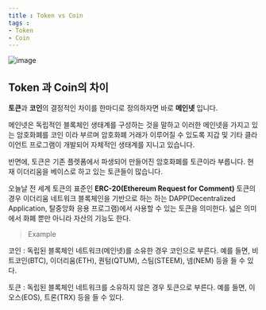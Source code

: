 ```yaml
---
title : Token vs Coin
tags :
- Token
- Coin
---
```


![image](https://user-images.githubusercontent.com/44635266/67632220-2f38e300-f8e4-11e9-9fe4-d76ed0b3c583.png)

## Token 과 Coin의 차이

**토큰**과 **코인**의 결정적인 차이를 한마디로 정의하자면 바로 **메인넷** 입니다.

메인넷은 독립적인 블록체인 생태계를 구성하는 것을 말하고 이러한 메인넷을 가지고 있는 암호화폐를 코인 이라 부르며 암호화폐 거래가 이루어질 수 있도록 지갑 및 기타 클라이언트 프로그램이 개발되어 자체적인 생태계를 지니고 있습니다.

반면에, 토큰은 기존 플렛폼에서 파생되어 만들어진 암호화폐를 토큰이라 부릅니다. 현재 이더리움을 베이스로 하고 있는 토큰들이 많습니다.

오늘날 전 세계 토큰의 표준인 **ERC-20(Ethereum Request for Comment)** 토큰의 경우 이더리움 네트워크 블록체인을 기반으로 하는 하는 DAPP(Decentralized Application, 탈중앙화 응용 프로그램)에서 사용할 수 있는 토큰을 의미한다. 넓은 의미에서 화폐 뿐만 아니라 자산의 기능도 한다.

> Example

코인 : 독립된 블록체인 네트워크(메인넷)를 소유한 경우 코인으로 부른다. 예를 들면, 비트코인(BTC), 이더리움(ETH), 퀀텀(QTUM), 스팀(STEEM), 넴(NEM) 등을 들 수 있다.

토큰 : 독립된 블록체인 네트워크를 소유하지 않은 경우 토큰으로 부른다. 예를 들면, 이오스(EOS), 트론(TRX) 등을 들 수 있다.



